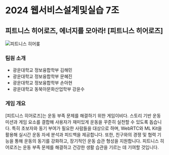 # 2024 웹서비스설계및실습 7조
## 피트니스 히어로즈, 에너지를 모아라! [피트니스 히어로즈]
![피트니스 히어롲](https://github.com/user-attachments/assets/f2bb4fa4-9bb2-40e4-ad28-f5c03d0a7983)

### 팀원 소개
- 광운대학교 정보융합학부 김해민
- 광운대학교 정보융합학부 문혜진
- 광운대학교 정보융합학부 손아현
- 광운대학교 동북아문화산업학부 강윤수

### 게임 개요
[피트니스 히어로즈]는 운동 부족 문제를 해결하기 위한 게임이비다. 스토리 기반 운동 미션과 게임 요소를 결합해 사용자가 재미있게 운동을 꾸준히 실천할 수 있도록 돕습니다. 특히 초보자와 동기 부여가 필요한 사람들을 대상으로 하며, WebRTC와 ML Kit을 활용해 실시간 운동 자세 분석과 피드백을 제공합니다. 또한, 친구와의 경쟁 및 협력 기능을 통해 운동의 동기를 강화하고, 장기적인 운동 습관 형성을 지원합니다. 피트니스 히어로즈는 운동 부족 문제를 해결하고 건강한 생활 습관을 기르는 데 기여할 것입니다.
